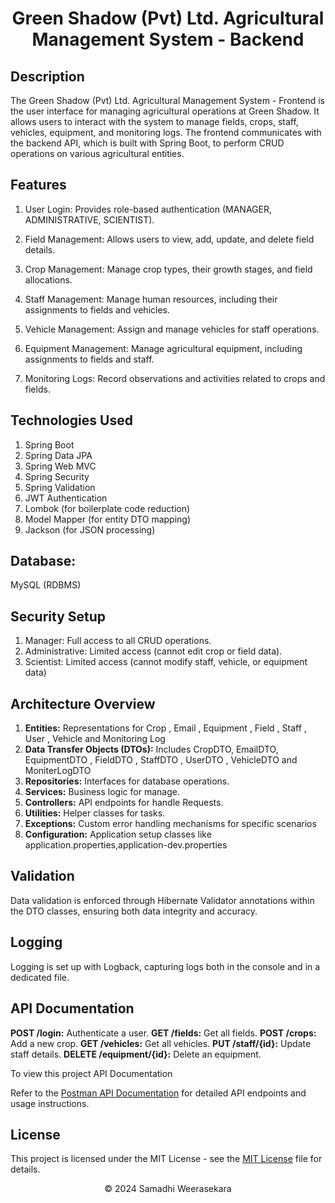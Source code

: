 <h1 align="center" color="Green">
  Green Shadow (Pvt) Ltd. Agricultural Management System - Backend
</h1>


## Description

The Green Shadow (Pvt) Ltd. Agricultural Management System - Frontend is the user interface for managing agricultural operations at Green Shadow. It allows users to interact with the system to manage fields, crops, staff, vehicles, equipment, and monitoring logs. The frontend communicates with the backend API, which is built with Spring Boot, to perform CRUD operations on various agricultural entities.


## Features

1. User Login: Provides role-based authentication (MANAGER, ADMINISTRATIVE, SCIENTIST).

2. Field Management: Allows users to view, add, update, and delete field details.

3. Crop Management: Manage crop types, their growth stages, and field allocations.

4. Staff Management: Manage human resources, including their assignments to fields and vehicles.

5. Vehicle Management: Assign and manage vehicles for staff operations.

6. Equipment Management: Manage agricultural equipment, including assignments to fields and staff.

6. Monitoring Logs: Record observations and activities related to crops and fields.

## Technologies Used

1. Spring Boot
2. Spring Data JPA
3. Spring Web MVC
4. Spring Security
5. Spring Validation
6. JWT Authentication
7. Lombok (for boilerplate code reduction)
8. Model Mapper (for entity DTO mapping)
9. Jackson (for JSON processing)

## Database:

MySQL (RDBMS)

##   Security Setup

1. Manager: Full access to all CRUD operations.
2. Administrative: Limited access (cannot edit crop or field data).
3. Scientist: Limited access (cannot modify staff, vehicle, or equipment data)


## Architecture Overview

1. **Entities:** Representations for Crop , Email , Equipment , Field , Staff , User , Vehicle and Monitoring Log
2. **Data Transfer Objects (DTOs):** Includes CropDTO, EmailDTO, EquipmentDTO , FieldDTO , StaffDTO , UserDTO , VehicleDTO and MoniterLogDTO
3. **Repositories:** Interfaces for database operations.
4. **Services:** Business logic for manage.
5. **Controllers:** API endpoints for handle Requests.
6. **Utilities:** Helper classes for tasks.
7. **Exceptions:** Custom error handling mechanisms for specific scenarios
8. **Configuration:** Application setup classes like application.properties,application-dev.properties


## Validation
Data validation is enforced through Hibernate Validator annotations within the DTO classes, ensuring both data integrity and accuracy.

## Logging
Logging is set up with Logback, capturing logs both in the console and in a dedicated file.


## API Documentation

**POST /login:** Authenticate a user.
**GET /fields:** Get all fields.
**POST /crops:** Add a new crop.
**GET /vehicles:** Get all vehicles.
**PUT /staff/{id}:** Update staff details.
**DELETE /equipment/{id}:** Delete an equipment.

To view this project API Documentation

Refer to the [ Postman API Documentation](https://documenter.getpostman.com/view/35384895/2sAYBbcTsX) for detailed API endpoints and usage instructions.


## License

This project is licensed under the MIT License - see the [ MIT License](https://github.com/Samadhi-Weerasekara/crop_monitoring_system) file for details.

<p align="center">
  &copy; 2024 Samadhi Weerasekara
</p>


